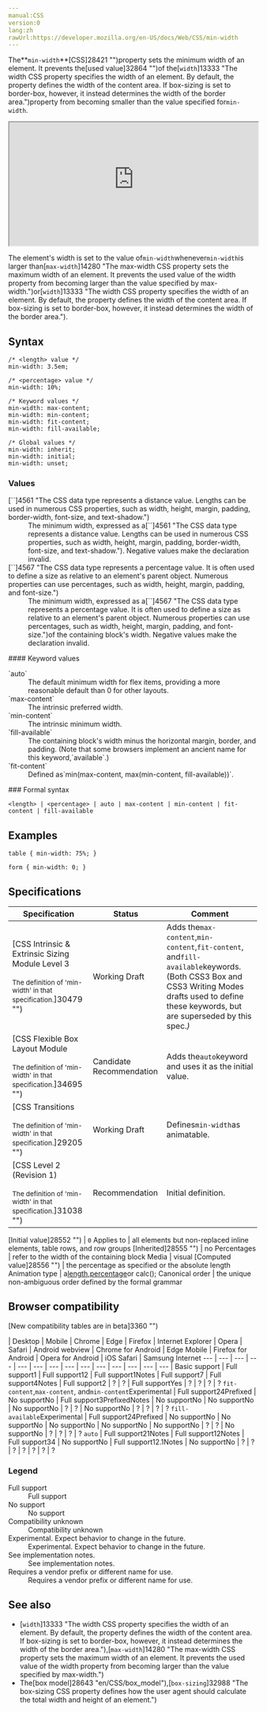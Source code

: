 ```yaml
---
manual:CSS
version:0
lang:zh
rawUrl:https://developer.mozilla.org/en-US/docs/Web/CSS/min-width
---
```






The**`min-width`**[CSS]28421 "")property sets the minimum width of an element. It prevents the[used value]32864 "")of the[`width`]13333 "The width CSS property specifies the width of an element. By default, the property defines the width of the content area. If box-sizing is set to border-box, however, it instead determines the width of the border area.")property from becoming smaller than the value specified for`min-width`.

<iframe src='https://interactive-examples.mdn.mozilla.net/pages/css/min-width.html' width='100%' height='250'></iframe>


The element&#39;s width is set to the value of`min-width`whenever`min-width`is larger than[`max-width`]14280 "The max-width CSS property sets the maximum width of an element. It prevents the used value of the width property from becoming larger than the value specified by max-width.")or[`width`]13333 "The width CSS property specifies the width of an element. By default, the property defines the width of the content area. If box-sizing is set to border-box, however, it instead determines the width of the border area.").


## Syntax<a name="Syntax"></a>

```
/* <length> value */
min-width: 3.5em;

/* <percentage> value */
min-width: 10%;

/* Keyword values */
min-width: max-content;
min-width: min-content;
min-width: fit-content;
min-width: fill-available;

/* Global values */
min-width: inherit;
min-width: initial;
min-width: unset;
```

### Values<a name="Values"></a>
<dl><dt id=''>[`<length>`]4561 "The <length> CSS data type represents a distance value. Lengths can be used in numerous CSS properties, such as width, height, margin, padding, border-width, font-size, and text-shadow.")</dt><dd>The minimum width, expressed as a[`<length>`]4561 "The <length> CSS data type represents a distance value. Lengths can be used in numerous CSS properties, such as width, height, margin, padding, border-width, font-size, and text-shadow."). Negative values make the declaration invalid.</dd><dt id=''>[`<percentage>`]4567 "The <percentage> CSS data type represents a percentage value. It is often used to define a size as relative to an element's parent object. Numerous properties can use percentages, such as width, height, margin, padding, and font-size.")</dt><dd>The minimum width, expressed as a[`<percentage>`]4567 "The <percentage> CSS data type represents a percentage value. It is often used to define a size as relative to an element's parent object. Numerous properties can use percentages, such as width, height, margin, padding, and font-size.")of the containing block&#39;s width. Negative values make the declaration invalid.</dd></dl>
#### Keyword values<a name="Keyword_values"></a>
<dl><dt id=''>`auto`</dt><dd>The default minimum width for flex items, providing a more reasonable default than 0 for other layouts.</dd><dt id=''>`max-content`<i></i></dt><dd>The intrinsic preferred width.</dd><dt id=''>`min-content`<i></i></dt><dd>The intrinsic minimum width.</dd><dt id=''>`fill-available`<i></i></dt><dd>The containing block&#39;s width minus the horizontal margin, border, and padding. (Note that some browsers implement an ancient name for this keyword,`available`.)</dd><dt id=''>`fit-content`<i></i></dt><dd>Defined as`min(max-content, max(min-content, fill-available))`.</dd></dl>
### Formal syntax<a name="Formal_syntax"></a>

```
<length> | <percentage> | auto | max-content | min-content | fit-content | fill-available
```

## Examples<a name="Examples"></a>

```
table { min-width: 75%; }

form { min-width: 0; }
```

## Specifications<a name="Specifications"></a>

Specification | Status | Comment 
 ---  |  ---  |  ---  | 
[CSS Intrinsic &amp; Extrinsic Sizing Module Level 3<br></br><small>The definition of &#39;min-width&#39; in that specification.</small>]30479 "") | Working Draft | Adds the`max-content`,`min-content`,`fit-content`, and`fill-available`keywords. (Both CSS3 Box and CSS3 Writing Modes drafts used to define these keywords, but are superseded by this spec.*)* 
[CSS Flexible Box Layout Module<br></br><small>The definition of &#39;min-width&#39; in that specification.</small>]34695 "") | Candidate Recommendation | Adds the`auto`keyword and uses it as the initial value. 
[CSS Transitions<br></br><small>The definition of &#39;min-width&#39; in that specification.</small>]29205 "") | Working Draft | Defines`min-width`as animatable. 
[CSS Level 2 (Revision 1)<br></br><small>The definition of &#39;min-width&#39; in that specification.</small>]31038 "") | Recommendation | Initial definition. 


[Initial value]28552 "") | `0` 
Applies to | all elements but non-replaced inline elements, table rows, and row groups 
[Inherited]28555 "") | no 
Percentages | refer to the width of the containing block 
Media | visual 
[Computed value]28556 "") | the percentage as specified or the absolute length 
Animation type | a[length](%4561#Interpolation "Values of the <length> CSS data type are interpolated as real, floating-point numbers."),[percentage](%4567#Interpolation "Values of the <percentage> CSS data type are interpolated as real, floating-point numbers.")or calc(); 
Canonical order | the unique non-ambiguous order defined by the formal grammar 


## Browser compatibility<a name="Browser_compatibility"></a>
[New compatibility tables are in beta<i></i>]3360 "")

 | <abbr>Desktop<i></i></abbr> | <abbr>Mobile<i></i></abbr> 
 | <abbr>Chrome<i></i></abbr> | <abbr>Edge<i></i></abbr> | <abbr>Firefox<i></i></abbr> | <abbr>Internet Explorer<i></i></abbr> | <abbr>Opera<i></i></abbr> | <abbr>Safari<i></i></abbr> | <abbr>Android webview<i></i></abbr> | <abbr>Chrome for Android<i></i></abbr> | <abbr>Edge Mobile<i></i></abbr> | <abbr>Firefox for Android<i></i></abbr> | <abbr>Opera for Android<i></i></abbr> | <abbr>iOS Safari<i></i></abbr> | <abbr>Samsung Internet<i></i></abbr> 
 ---  |  ---  |  ---  |  ---  |  ---  |  ---  |  ---  |  ---  |  ---  |  ---  |  ---  |  ---  |  ---  |  ---  | 
Basic support | <abbr>Full support</abbr>1 | <abbr>Full support</abbr>12 | <abbr>Full support</abbr>1<abbr>Notes<i></i></abbr> | <abbr>Full support</abbr>7 | <abbr>Full support</abbr>4<abbr>Notes<i></i></abbr> | <abbr>Full support</abbr>2 | <abbr>?</abbr> | <abbr>?</abbr> | <abbr>Full support</abbr>Yes | <abbr>?</abbr> | <abbr>?</abbr> | <abbr>?</abbr> | <abbr>?</abbr> 
`fit-content`,`max-content`, and`min-content`<abbr>Experimental<i></i></abbr> | <abbr>Full support</abbr>24<abbr>Prefixed<i></i></abbr> | <abbr>No support</abbr>No | <abbr>Full support</abbr>3<abbr>Prefixed<i></i></abbr><abbr>Notes<i></i></abbr> | <abbr>No support</abbr>No | <abbr>No support</abbr>No | <abbr>No support</abbr>No | <abbr>?</abbr> | <abbr>?</abbr> | <abbr>No support</abbr>No | <abbr>?</abbr> | <abbr>?</abbr> | <abbr>?</abbr> | <abbr>?</abbr> 
`fill-available`<abbr>Experimental<i></i></abbr> | <abbr>Full support</abbr>24<abbr>Prefixed<i></i></abbr> | <abbr>No support</abbr>No | <abbr>No support</abbr>No | <abbr>No support</abbr>No | <abbr>No support</abbr>No | <abbr>No support</abbr>No | <abbr>?</abbr> | <abbr>?</abbr> | <abbr>No support</abbr>No | <abbr>?</abbr> | <abbr>?</abbr> | <abbr>?</abbr> | <abbr>?</abbr> 
`auto` | <abbr>Full support</abbr>21<abbr>Notes<i></i></abbr> | <abbr>Full support</abbr>12<abbr>Notes<i></i></abbr> | <abbr>Full support</abbr>34 | <abbr>No support</abbr>No | <abbr>Full support</abbr>12.1<abbr>Notes<i></i></abbr> | <abbr>No support</abbr>No | <abbr>?</abbr> | <abbr>?</abbr> | <abbr>?</abbr> | <abbr>?</abbr> | <abbr>?</abbr> | <abbr>?</abbr> | <abbr>?</abbr> 


### Legend<a name="Legend"></a>
<dl><dt id=''><abbr>Full support</abbr></dt><dd>Full support</dd><dt id=''><abbr>No support</abbr></dt><dd>No support</dd><dt id=''><abbr>Compatibility unknown</abbr></dt><dd>Compatibility unknown</dd><dt id=''><abbr>Experimental. Expect behavior to change in the future.<i></i></abbr></dt><dd>Experimental. Expect behavior to change in the future.</dd><dt id=''><abbr>See implementation notes.<i></i></abbr></dt><dd>See implementation notes.</dd><dt id=''><abbr>Requires a vendor prefix or different name for use.<i></i></abbr></dt><dd>Requires a vendor prefix or different name for use.</dd></dl>

## See also<a name="See_also"></a>

* [`width`]13333 "The width CSS property specifies the width of an element. By default, the property defines the width of the content area. If box-sizing is set to border-box, however, it instead determines the width of the border area."),[`max-width`]14280 "The max-width CSS property sets the maximum width of an element. It prevents the used value of the width property from becoming larger than the value specified by max-width.")
* The[box model]28643 "en/CSS/box_model"),[`box-sizing`]32988 "The box-sizing CSS property defines how the user agent should calculate the total width and height of an element.")



